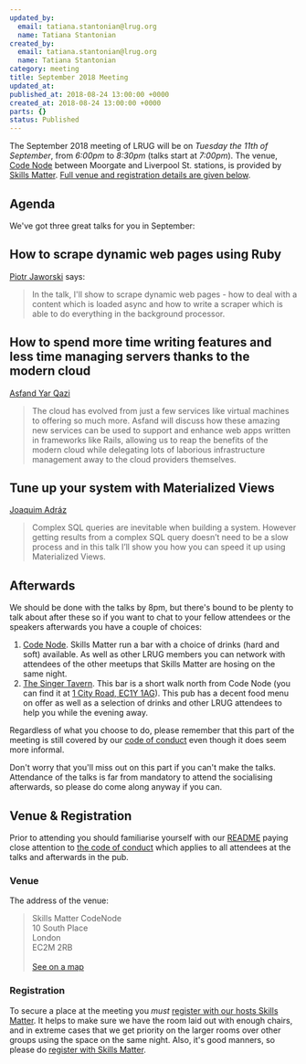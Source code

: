 ```yaml
---
updated_by:
  email: tatiana.stantonian@lrug.org
  name: Tatiana Stantonian
created_by:
  email: tatiana.stantonian@lrug.org
  name: Tatiana Stantonian
category: meeting
title: September 2018 Meeting
updated_at:
published_at: 2018-08-24 13:00:00 +0000
created_at: 2018-08-24 13:00:00 +0000
parts: {}
status: Published
---
```


The September 2018 meeting of LRUG will be on *Tuesday the 11th of September*,
from _6:00pm_ to _8:30pm_ (talks start at _7:00pm_).  The venue, [Code
Node][skills-matter-venue] between Moorgate and Liverpool St. stations, is
provided by [Skills Matter](http://www.skillsmatter.com).  [Full venue and
registration details are given below](#september18registration).

Agenda
------

We've got three great talks for you in September:

## How to scrape dynamic web pages using Ruby

[Piotr Jaworski](https://skillsmatter.com/legacy_profile/piotr-jaworski) says:

> In the talk, I'll show to scrape dynamic web pages - how to deal with a content which is loaded async and how to write a scraper which is able to do everything in the background processor.

## How to spend more time writing features and less time managing servers thanks to the modern cloud

[Asfand Yar Qazi](https://twitter.com/PaaSfand)

> The cloud has evolved from just a few services like virtual machines to offering so much more. Asfand will discuss how these amazing new services can be used to support and enhance web apps written in frameworks like Rails, allowing us to reap the benefits of the modern cloud while delegating lots of laborious infrastructure management away to the cloud providers themselves.

## Tune up your system with Materialized Views

[Joaquim Adráz](https://twitter.com/joaquimadraz)

> Complex SQL queries are inevitable when building a system. However getting results from a complex SQL query doesn’t need to be a slow process and in this talk I’ll show you how you can speed it up using Materialized Views.

Afterwards
----------

We should be done with the talks by 8pm, but there's bound to be plenty
to talk about after these so if you want to chat to your fellow attendees or
the speakers afterwards you have a couple of choices:

1. [Code Node][skills-matter-venue].  Skills Matter run a bar with a choice of
   drinks (hard and soft) available.  As well as other LRUG members you can
   network with attendees of the other meetups that Skills Matter are hosing on
   the same night.
2. [The Singer Tavern](http://singertavern.com/).  This bar is a short walk
   north from Code Node (you can find it at [1 City Road, EC1Y
   1AG](https://goo.gl/maps/w9kPu)).  This pub has a decent food menu on offer
   as well as a selection of drinks and other LRUG attendees to help you
   while the evening away.

Regardless of what you choose to do, please remember that this part of the
meeting is still covered by our [code of
conduct](http://readme.lrug.org/#code-of-condut) even though it does seem more
informal.

Don't worry that you'll miss out on this part if you can't make the talks.
Attendance of the talks is far from mandatory to attend the socialising
afterwards, so please do come along anyway if you can.

Venue & Registration <a name="september18registration">&nbsp;</a>
-----------------------------------------------------------

Prior to attending you should familiarise yourself with our
[README](http://readme.lrug.org/) paying close attention to [the code of
conduct](http://readme.lrug.org/#code-of-conduct) which applies to
all attendees at the talks and afterwards in the pub.

### Venue

The address of the venue:

> Skills Matter CodeNode<br/>10 South Place<br/>London<br/>EC2M 2RB<br/><br/>[See on a map](https://goo.gl/maps/ONJT4)

### Registration

To secure a place at the meeting you *must* [register with our hosts
Skills Matter][skills-matter-event].  It helps to
make sure we have the room laid out with enough chairs, and in extreme cases
that we get priority on the larger rooms over other groups using the space on
the same night.  Also, it's good manners, so please do [register with Skills
Matter][skills-matter-event].

[skills-matter-venue]: https://skillsmatter.com/locations/264-skills-matter-codenode
[skills-matter-event]: https://skillsmatter.com/meetups/11273-lrug-london-ruby-user-group

